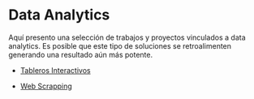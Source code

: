 # Data Analytics

Aquí presento una selección de trabajos y proyectos vinculados a data analytics. Es posible que este tipo de soluciones se retroalimenten generando una resultado aún más potente.


+ [Tableros Interactivos](https://mica-ferry-e9f.notion.site/Data-Analytics-21a4bfd7da814306bd4269a4bd700631)

+ [Web Scrapping](https://mica-ferry-e9f.notion.site/Web-Scrapping-78beae5cf2ac4bbb83c5f8e8dc370bba?pvs=4) 



